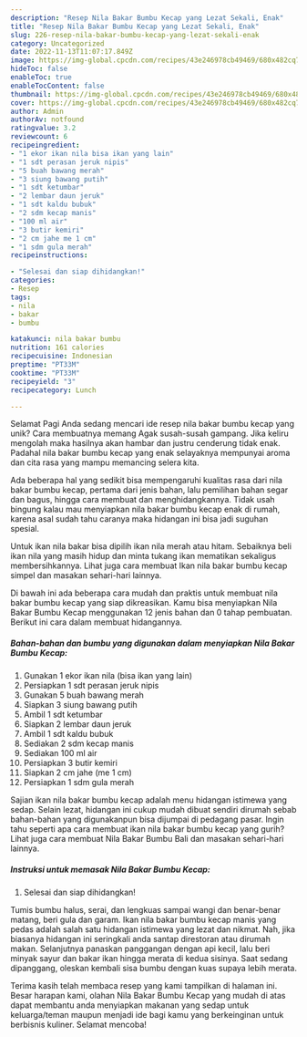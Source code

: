```yaml
---
description: "Resep Nila Bakar Bumbu Kecap yang Lezat Sekali, Enak"
title: "Resep Nila Bakar Bumbu Kecap yang Lezat Sekali, Enak"
slug: 226-resep-nila-bakar-bumbu-kecap-yang-lezat-sekali-enak
category: Uncategorized
date: 2022-11-13T11:07:17.849Z
image: https://img-global.cpcdn.com/recipes/43e246978cb49469/680x482cq70/nila-bakar-bumbu-kecap-foto-resep-utama.jpg
hideToc: false
enableToc: true
enableTocContent: false
thumbnail: https://img-global.cpcdn.com/recipes/43e246978cb49469/680x482cq70/nila-bakar-bumbu-kecap-foto-resep-utama.jpg
cover: https://img-global.cpcdn.com/recipes/43e246978cb49469/680x482cq70/nila-bakar-bumbu-kecap-foto-resep-utama.jpg
author: Admin
authorAv: notfound
ratingvalue: 3.2
reviewcount: 6
recipeingredient:
- "1 ekor ikan nila bisa ikan yang lain"
- "1 sdt perasan jeruk nipis"
- "5 buah bawang merah"
- "3 siung bawang putih"
- "1 sdt ketumbar"
- "2 lembar daun jeruk"
- "1 sdt kaldu bubuk"
- "2 sdm kecap manis"
- "100 ml air"
- "3 butir kemiri"
- "2 cm jahe me 1 cm"
- "1 sdm gula merah"
recipeinstructions:

- "Selesai dan siap dihidangkan!"
categories:
- Resep
tags:
- nila
- bakar
- bumbu

katakunci: nila bakar bumbu 
nutrition: 161 calories
recipecuisine: Indonesian
preptime: "PT33M"
cooktime: "PT33M"
recipeyield: "3"
recipecategory: Lunch

---
```



Selamat Pagi Anda sedang mencari ide resep nila bakar bumbu kecap yang unik? Cara membuatnya memang Agak susah-susah gampang. Jika keliru mengolah maka hasilnya akan hambar dan justru cenderung tidak enak. Padahal nila bakar bumbu kecap yang enak selayaknya mempunyai aroma dan cita rasa yang mampu memancing selera kita.


Ada beberapa hal yang sedikit bisa mempengaruhi kualitas rasa dari nila bakar bumbu kecap, pertama dari jenis bahan, lalu pemilihan bahan segar dan bagus, hingga cara membuat dan menghidangkannya. Tidak usah bingung kalau mau menyiapkan nila bakar bumbu kecap enak di rumah, karena asal sudah tahu caranya maka hidangan ini bisa jadi suguhan spesial.

Untuk ikan nila bakar bisa dipilih ikan nila merah atau hitam. Sebaiknya beli ikan nila yang masih hidup dan minta tukang ikan mematikan sekaligus membersihkannya. Lihat juga cara membuat Ikan nila bakar bumbu kecap simpel dan masakan sehari-hari lainnya.


Di bawah ini ada beberapa cara mudah dan praktis untuk membuat nila bakar bumbu kecap yang siap dikreasikan. Kamu bisa menyiapkan Nila Bakar Bumbu Kecap menggunakan 12 jenis bahan dan 0 tahap pembuatan. Berikut ini cara dalam membuat hidangannya.

<!--inarticleads1-->

##### Bahan-bahan dan bumbu yang digunakan dalam menyiapkan Nila Bakar Bumbu Kecap:

1. Gunakan 1 ekor ikan nila (bisa ikan yang lain)
1. Persiapkan 1 sdt perasan jeruk nipis
1. Gunakan 5 buah bawang merah
1. Siapkan 3 siung bawang putih
1. Ambil 1 sdt ketumbar
1. Siapkan 2 lembar daun jeruk
1. Ambil 1 sdt kaldu bubuk
1. Sediakan 2 sdm kecap manis
1. Sediakan 100 ml air
1. Persiapkan 3 butir kemiri
1. Siapkan 2 cm jahe (me 1 cm)
1. Persiapkan 1 sdm gula merah


Sajian ikan nila bakar bumbu kecap adalah menu hidangan istimewa yang sedap. Selain lezat, hidangan ini cukup mudah dibuat sendiri dirumah sebab bahan-bahan yang digunakanpun bisa dijumpai di pedagang pasar. Ingin tahu seperti apa cara membuat ikan nila bakar bumbu kecap yang gurih? Lihat juga cara membuat Nila Bakar Bumbu Bali dan masakan sehari-hari lainnya. 

<!--inarticleads2-->

##### Instruksi untuk memasak Nila Bakar Bumbu Kecap:


1. Selesai dan siap dihidangkan!

Tumis bumbu halus, serai, dan lengkuas sampai wangi dan benar-benar matang, beri gula dan garam. Ikan nila bakar bumbu kecap manis yang pedas adalah salah satu hidangan istimewa yang lezat dan nikmat. Nah, jika biasanya hidangan ini seringkali anda santap direstoran atau dirumah makan. Selanjutnya panaskan panggangan dengan api kecil, lalu beri minyak sayur dan bakar ikan hingga merata di kedua sisinya. Saat sedang dipanggang, oleskan kembali sisa bumbu dengan kuas supaya lebih merata. 

Terima kasih telah membaca resep yang kami tampilkan di halaman ini. Besar harapan kami, olahan Nila Bakar Bumbu Kecap yang mudah di atas dapat membantu anda menyiapkan makanan yang sedap untuk keluarga/teman maupun menjadi ide bagi kamu yang berkeinginan untuk berbisnis kuliner. Selamat mencoba!
